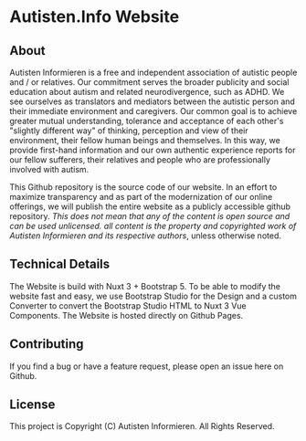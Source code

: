 # Autisten.Info Website
## About
Autisten Informieren is a free and independent association of autistic people and / or relatives.
Our commitment serves the broader publicity and social education about autism and related neurodivergence, such as ADHD. We see ourselves as translators and mediators between the autistic person and their immediate environment and caregivers.
Our common goal is to achieve greater mutual understanding, tolerance and acceptance of each other's "slightly different way" of thinking, perception and view of their environment, their fellow human beings and themselves.
In this way, we provide first-hand information and our own authentic experience reports for our fellow sufferers, their relatives and people who are professionally involved with autism. 

This Github repository is the source code of our website. In an effort to maximize transparency and as part of the modernization of our online offerings, we will publish the entire website as a publicly accessible github repository. *This does not mean that any of the content is open source and can be used unlicensed. all content is the property and copyrighted work of Autisten Informieren and its respective authors*, unless otherwise noted.

## Technical Details
The Website is build with Nuxt 3 + Bootstrap 5. To be able to modify the website fast and easy, we use Bootstrap Studio for the Design and a custom Converter to convert the Bootstrap Studio HTML to Nuxt 3 Vue Components. The Website is hosted directly on Github Pages.

## Contributing
If you find a bug or have a feature request, please open an issue here on Github.

## License
This project is Copyright (C) Autisten Informieren. All Rights Reserved. 
```